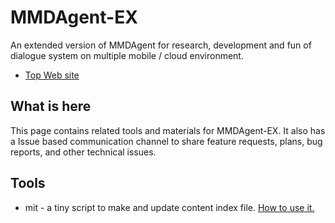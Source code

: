 # MMDAgent-EX
An extended version of MMDAgent for research, development and fun of dialogue system on multiple mobile / cloud environment.

- [Top Web site](https://mmdagent.lee-lab.org/)

## What is here

This page contains related tools and materials for MMDAgent-EX. It also has a Issue based communication channel to share feature requests, plans, bug reports, and other technical issues.

## Tools

- mit - a tiny script to make and update content index file. [How to use it.](https://mmdagent-ex.dev/docs/create/mit/)
